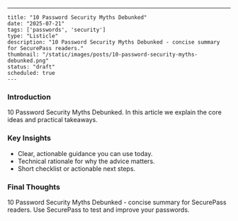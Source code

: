 ---
    title: "10 Password Security Myths Debunked"
    date: "2025-07-21"
    tags: ['passwords', 'security']
    type: "Listicle"
    description: "10 Password Security Myths Debunked - concise summary for SecurePass readers."
    thumbnail: "/static/images/posts/10-password-security-myths-debunked.png"
    status: "draft"
    scheduled: true
    ---

### Introduction
10 Password Security Myths Debunked. In this article we explain the core ideas and practical takeaways.

### Key Insights
- Clear, actionable guidance you can use today.
- Technical rationale for why the advice matters.
- Short checklist or actionable next steps.

### Final Thoughts
10 Password Security Myths Debunked - concise summary for SecurePass readers. Use SecurePass to test and improve your passwords.
